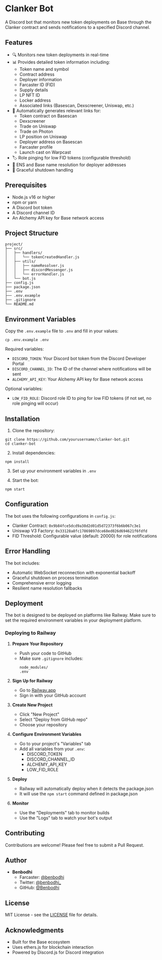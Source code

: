 # Clanker Bot

A Discord bot that monitors new token deployments on Base through the Clanker contract and sends notifications to a specified Discord channel.

## Features

- 🔍 Monitors new token deployments in real-time
- 📊 Provides detailed token information including:
  - Token name and symbol
  - Contract address
  - Deployer information
  - Farcaster ID (FID)
  - Supply details
  - LP NFT ID
  - Locker address
  - Associated links (Basescan, Dexscreener, Uniswap, etc.)
- 🔗 Automatically generates relevant links for:
  - Token contract on Basescan
  - Dexscreener
  - Trade on Uniswap
  - Trade on Photon
  - LP position on Uniswap
  - Deployer address on Basescan
  - Farcaster profile
  - Launch cast on Warpcast
- 🏷️ Role pinging for low FID tokens (configurable threshold)
- 👤 ENS and Base name resolution for deployer addresses
- 🛑 Graceful shutdown handling

## Prerequisites

- Node.js v16 or higher
- npm or yarn
- A Discord bot token
- A Discord channel ID
- An Alchemy API key for Base network access

## Project Structure

```
project/
├── src/
│   ├── handlers/
│   │   └── tokenCreatedHandler.js
│   ├── utils/
│   │   ├── nameResolver.js
│   │   ├── discordMessenger.js
│   │   └── errorHandler.js
│   └── bot.js
├── config.js
├── package.json
├── .env
├── .env.example
├── .gitignore
└── README.md
```

## Environment Variables

Copy the `.env.example` file to `.env` and fill in your values:

```
cp .env.example .env
```

Required variables:
- `DISCORD_TOKEN`: Your Discord bot token from the Discord Developer Portal
- `DISCORD_CHANNEL_ID`: The ID of the channel where notifications will be sent
- `ALCHEMY_API_KEY`: Your Alchemy API key for Base network access

Optional variables:
- `LOW_FID_ROLE`: Discord role ID to ping for low FID tokens (if not set, no role pinging will occur)

## Installation

1. Clone the repository:
```
git clone https://github.com/yourusername/clanker-bot.git
cd clanker-bot
```

2. Install dependencies:
```
npm install
```

3. Set up your environment variables in `.env`

4. Start the bot:
```
npm start
```

## Configuration

The bot uses the following configurations in `config.js`:
- Clanker Contract: `0x9b84fce5dcd9a38d2d01d5d72373f6b6b067c3e1`
- Uniswap V3 Factory: `0x33128a8fc17869897dce68ed026d694621f6fdfd`
- FID Threshold: Configurable value (default: 20000) for role notifications

## Error Handling

The bot includes:
- Automatic WebSocket reconnection with exponential backoff
- Graceful shutdown on process termination
- Comprehensive error logging
- Resilient name resolution fallbacks

## Deployment

The bot is designed to be deployed on platforms like Railway. Make sure to set the required environment variables in your deployment platform.

### Deploying to Railway

1. **Prepare Your Repository**
   - Push your code to GitHub
   - Make sure `.gitignore` includes:
     ```
     node_modules/
     .env
     ```

2. **Sign Up for Railway**
   - Go to [Railway.app](https://railway.app/)
   - Sign in with your GitHub account

3. **Create New Project**
   - Click "New Project"
   - Select "Deploy from GitHub repo"
   - Choose your repository

4. **Configure Environment Variables**
   - Go to your project's "Variables" tab
   - Add all variables from your `.env`:
     - DISCORD_TOKEN
     - DISCORD_CHANNEL_ID
     - ALCHEMY_API_KEY
     - LOW_FID_ROLE

5. **Deploy**
   - Railway will automatically deploy when it detects the package.json
   - It will use the `npm start` command defined in package.json

6. **Monitor**
   - Use the "Deployments" tab to monitor builds
   - Use the "Logs" tab to watch your bot's output

## Contributing

Contributions are welcome! Please feel free to submit a Pull Request.

## Author

- **Benbodhi**
  - Farcaster: [@benbodhi](https://warpcast.com/benbodhi)
  - Twitter: [@benbodhi_](https://twitter.com/benbodhi)
  - GitHub: [@Benbodhi](https://github.com/Benbodhi)

## License

MIT License - see the [LICENSE](LICENSE) file for details.

## Acknowledgments

- Built for the Base ecosystem
- Uses ethers.js for blockchain interaction
- Powered by Discord.js for Discord integration